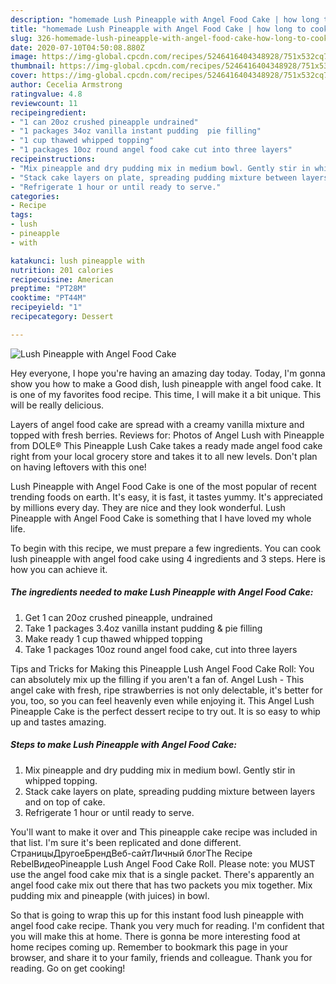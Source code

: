 ```yaml
---
description: "homemade Lush Pineapple with Angel Food Cake | how long to cook Lush Pineapple with Angel Food Cake"
title: "homemade Lush Pineapple with Angel Food Cake | how long to cook Lush Pineapple with Angel Food Cake"
slug: 326-homemade-lush-pineapple-with-angel-food-cake-how-long-to-cook-lush-pineapple-with-angel-food-cake
date: 2020-07-10T04:50:08.880Z
image: https://img-global.cpcdn.com/recipes/5246416404348928/751x532cq70/lush-pineapple-with-angel-food-cake-recipe-main-photo.jpg
thumbnail: https://img-global.cpcdn.com/recipes/5246416404348928/751x532cq70/lush-pineapple-with-angel-food-cake-recipe-main-photo.jpg
cover: https://img-global.cpcdn.com/recipes/5246416404348928/751x532cq70/lush-pineapple-with-angel-food-cake-recipe-main-photo.jpg
author: Cecelia Armstrong
ratingvalue: 4.8
reviewcount: 11
recipeingredient:
- "1 can 20oz crushed pineapple undrained"
- "1 packages 34oz vanilla instant pudding  pie filling"
- "1 cup thawed whipped topping"
- "1 packages 10oz round angel food cake cut into three layers"
recipeinstructions:
- "Mix pineapple and dry pudding mix in medium bowl. Gently stir in whipped topping."
- "Stack cake layers on plate, spreading pudding mixture between layers and on top of cake."
- "Refrigerate 1 hour or until ready to serve."
categories:
- Recipe
tags:
- lush
- pineapple
- with

katakunci: lush pineapple with 
nutrition: 201 calories
recipecuisine: American
preptime: "PT28M"
cooktime: "PT44M"
recipeyield: "1"
recipecategory: Dessert

---
```



![Lush Pineapple with Angel Food Cake](https://img-global.cpcdn.com/recipes/5246416404348928/751x532cq70/lush-pineapple-with-angel-food-cake-recipe-main-photo.jpg)

Hey everyone, I hope you're having an amazing day today. Today, I'm gonna show you how to make a Good dish, lush pineapple with angel food cake. It is one of my favorites food recipe. This time, I will make it a bit unique. This will be really delicious.

Layers of angel food cake are spread with a creamy vanilla mixture and topped with fresh berries. Reviews for: Photos of Angel Lush with Pineapple from DOLE® This Pineapple Lush Cake takes a ready made angel food cake right from your local grocery store and takes it to all new levels. Don&#39;t plan on having leftovers with this one!

Lush Pineapple with Angel Food Cake is one of the most popular of recent trending foods on earth. It's easy, it is fast, it tastes yummy. It's appreciated by millions every day. They are nice and they look wonderful. Lush Pineapple with Angel Food Cake is something that I have loved my whole life.


To begin with this recipe, we must prepare a few ingredients. You can cook lush pineapple with angel food cake using 4 ingredients and 3 steps. Here is how you can achieve it.

<!--inarticleads1-->

##### The ingredients needed to make Lush Pineapple with Angel Food Cake:

1. Get 1 can 20oz crushed pineapple, undrained
1. Take 1 packages 3.4oz vanilla instant pudding &amp; pie filling
1. Make ready 1 cup thawed whipped topping
1. Take 1 packages 10oz round angel food cake, cut into three layers


Tips and Tricks for Making this Pineapple Lush Angel Food Cake Roll: You can absolutely mix up the filling if you aren&#39;t a fan of. Angel Lush - This angel cake with fresh, ripe strawberries is not only delectable, it&#39;s better for you, too, so you can feel heavenly even while enjoying it. This Angel Lush Pineapple Cake is the perfect dessert recipe to try out. It is so easy to whip up and tastes amazing. 

<!--inarticleads2-->

##### Steps to make Lush Pineapple with Angel Food Cake:

1. Mix pineapple and dry pudding mix in medium bowl. Gently stir in whipped topping.
1. Stack cake layers on plate, spreading pudding mixture between layers and on top of cake.
1. Refrigerate 1 hour or until ready to serve.


You&#39;ll want to make it over and This pineapple cake recipe was included in that list. I&#39;m sure it&#39;s been replicated and done different. СтраницыДругоеБрендВеб-сайтЛичный блогThe Recipe RebelВидеоPineapple Lush Angel Food Cake Roll. Please note: you MUST use the angel food cake mix that is a single packet. There&#39;s apparently an angel food cake mix out there that has two packets you mix together. Mix pudding mix and pineapple (with juices) in bowl. 

So that is going to wrap this up for this instant food lush pineapple with angel food cake recipe. Thank you very much for reading. I'm confident that you will make this at home. There is gonna be more interesting food at home recipes coming up. Remember to bookmark this page in your browser, and share it to your family, friends and colleague. Thank you for reading. Go on get cooking!
